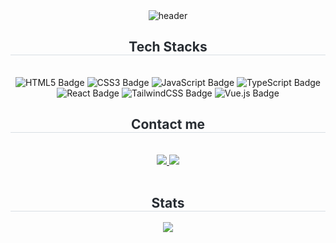 


<div align= "center">
    <img src="https://capsule-render.vercel.app/api?type=soft&&color=0:A7DBD8,100:cfeee5&height=300&section=header&text=denshou&desc=GitHub&&fontColor=fff&animation=fadeIn" alt="header">
    </div>
<!--     <div align= "center"> 
    <h2 style="border-bottom: 1px solid #d8dee4; color: #282d33;"> denshou </h2>  
    <div style="font-weight: 700; font-size: 15px; text-align: center; color: #282d33;"> 안녕하세요 </div> 
    </div> -->
    <div align= "center">
    <h2 style="border-bottom: 1px solid #d8dee4; color: #282d33;"> Tech Stacks </h2> <br> 
    <div style="margin: 0 auto; text-align: center;" align= "center"> 
<img src="https://img.shields.io/badge/HTML5-%23E34F26.svg?style=for-the-badge&logo=HTML5&logoColor=white" alt="HTML5 Badge">
<img src="https://img.shields.io/badge/CSS3-%231572B6.svg?style=for-the-badge&logo=CSS3&logoColor=white" alt="CSS3 Badge">
<img src="https://img.shields.io/badge/JavaScript-%23F7DF1E.svg?style=for-the-badge&logo=JavaScript&logoColor=black" alt="JavaScript Badge">
<img src="https://img.shields.io/badge/TypeScript-%23007ACC.svg?style=for-the-badge&logo=TypeScript&logoColor=white" alt="TypeScript Badge">
<img src="https://img.shields.io/badge/react-%2361DAFB.svg?style=for-the-badge&logo=react&logoColor=black" alt="React Badge">
<img src="https://img.shields.io/badge/TailwindCSS-%2306B6D4.svg?style=for-the-badge&logo=TailwindCSS&logoColor=white" alt="TailwindCSS Badge">
<img src="https://img.shields.io/badge/Vue.js-%2335495e.svg?style=for-the-badge&logo=Vue.js&logoColor=%234FC08D" alt="Vue.js Badge">
          </div>
    </div>
    <div align= "center">
    <h2 style="border-bottom: 1px solid #d8dee4; color: #282d33;"> Contact me </h2> <br> 
    <div align= "center"> <a href=https://velog.io/@lu_6> <img src="https://img.shields.io/badge/Velog-20C997?style=for-the-badge&logo=Velog&logoColor=white&link=https://velog.io/@lu_6"> </a>
         <a href=mailto:ghenakfm@gmail.com> <img src="https://img.shields.io/badge/Gmail-EA4335?style=for-the-badge&logo=Gmail&logoColor=white&link=mailto:ghenakfm@gmail.com"> </a>
          </div>  <br> 
    <div align= "center">  </div> 
    </div>
    <div align= "center"> 
    <h2 style="border-bottom: 1px solid #d8dee4; color: #282d33;"> Stats </h2> <div align= "center">  <img src="https://github-readme-stats.vercel.app/api/top-langs/?username=denshou&layout=compact&bg_color=180,cfeee5,00000000&title_color=000000&text_color=000000"
           /> </div> 
    </div>
    
